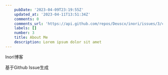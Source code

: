 ```yaml
---
    pubDate: '2023-04-09T23:19:55Z'
    updated_at: '2023-04-11T13:51:34Z'
    comments: 0
    comments_url: 'https://api.github.com/repos/Deuscx/inori/issues/3/comments'
    labels: []
    number: 3
    title: About Me
    description: Lorem ipsum dolor sit amet
---
```


Inori博客

基于Github Issue生成
